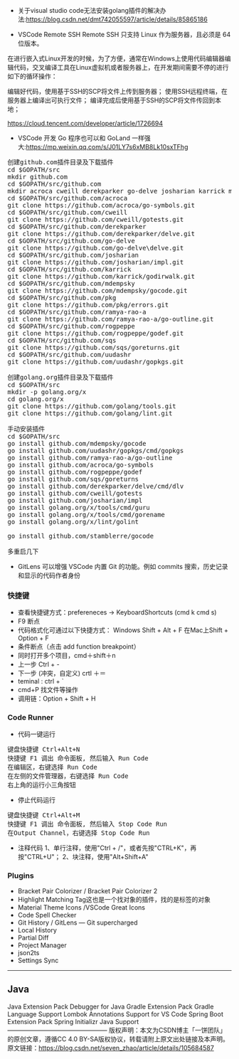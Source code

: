 + 关于visual studio code无法安装golang插件的解决办法:<https://blog.csdn.net/dmt742055597/article/details/85865186>

+ VSCode Remote SSH
Remote SSH 只支持 Linux 作为服务器，且必须是 64 位版本。

在进行嵌入式Linux开发的时候，为了方便，通常在Windows上使用代码编辑器编辑代码，交叉编译工具在Linux虚拟机或者服务器上，在开发期间需要不停的进行如下的循环操作：

编辑好代码，使用基于SSH的SCP将文件上传到服务器；
使用SSH远程终端，在服务器上编译出可执行文件；
编译完成后使用基于SSH的SCP将文件传回到本地；

https://cloud.tencent.com/developer/article/1726694


+ VSCode 开发 Go 程序也可以和 GoLand 一样强大:<https://mp.weixin.qq.com/s/J01LY7s6xMB8Lk10sxTFhg>

<pre>
创建github.com插件目录及下载插件
cd $GOPATH/src
mkdir github.com
cd $GOPATH/src/github.com
mkdir acroca cweill derekparker go-delve josharian karrick mdempsky pkg ramya-rao-a rogpeppe sqs uudashr 
cd $GOPATH/src/github.com/acroca
git clone https://github.com/acroca/go-symbols.git
cd $GOPATH/src/github.com/cweill
git clone https://github.com/cweill/gotests.git
cd $GOPATH/src/github.com/derekparker
git clone https://github.com/derekparker/delve.git
cd $GOPATH/src/github.com/go-delve
git clone https://github.com/go-delve\delve.git
cd $GOPATH/src/github.com/josharian
git clone https://github.com/josharian/impl.git
cd $GOPATH/src/github.com/karrick
git clone https://github.com/karrick/godirwalk.git
cd $GOPATH/src/github.com/mdempsky
git clone https://github.com/mdempsky/gocode.git
cd $GOPATH/src/github.com/pkg
git clone https://github.com/pkg/errors.git
cd $GOPATH/src/github.com/ramya-rao-a
git clone https://github.com/ramya-rao-a/go-outline.git
cd $GOPATH/src/github.com/rogpeppe
git clone https://github.com/rogpeppe/godef.git
cd $GOPATH/src/github.com/sqs
git clone https://github.com/sqs/goreturns.git
cd $GOPATH/src/github.com/uudashr
git clone https://github.com/uudashr/gopkgs.git

创建golang.org插件目录及下载插件
cd $GOPATH/src
mkdir -p golang.org/x
cd golang.org/x
git clone https://github.com/golang/tools.git
git clone https://github.com/golang/lint.git

手动安装插件
cd $GOPATH/src
go install github.com/mdempsky/gocode
go install github.com/uudashr/gopkgs/cmd/gopkgs
go install github.com/ramya-rao-a/go-outline
go install github.com/acroca/go-symbols
go install github.com/rogpeppe/godef
go install github.com/sqs/goreturns
go install github.com/derekparker/delve/cmd/dlv
go install github.com/cweill/gotests
go install github.com/josharian/impl
go install golang.org/x/tools/cmd/guru
go install golang.org/x/tools/cmd/gorename
go install golang.org/x/lint/golint

go install github.com/stamblerre/gocode

多重启几下
</pre>

+ GitLens 可以增强 VSCode 内置 Git 的功能。例如 commits 搜索，历史记录和显示的代码作者身份


### 快捷键
+ 查看快捷键方式：prefereneces -> KeyboardShortcuts (cmd k cmd s)
+ F9 断点
+ 代码格式化可通过以下快捷方式：
Windows Shift + Alt + F
在Mac上Shift + Option + F
+ 条件断点（点击 add function breakpoint）
+ 同时打开多个项目，cmd＋shift＋n
+ 上一步 Ctrl + -
+ 下一步 (冲突，自定义) crtl ＋＝
+ teminal : ctrl + `
+ cmd+P 找文件等操作
+ 调用链：Option + Shift + H


### Code Runner
+ 代码一键运行
<pre>
键盘快捷键 Ctrl+Alt+N
快捷键 F1 调出 命令面板, 然后输入 Run Code
在编辑区，右键选择 Run Code
在左侧的文件管理器，右键选择 Run Code
右上角的运行小三角按钮
</pre>
+ 停止代码运行
<pre>
键盘快捷键 Ctrl+Alt+M
快捷键 F1 调出 命令面板, 然后输入 Stop Code Run
在Output Channel，右键选择 Stop Code Run
</pre>

+ 注释代码
1、单行注释，使用"Ctrl + /"，或者先按"CTRL+K"，再按"CTRL+U"；
2、块注释，使用"Alt+Shift+A"

### Plugins
+ Bracket Pair Colorizer / Bracket Pair Colorizer 2
+ Highlight Matching Tag这也是一个找对象的插件，找的是标签的对象
+ Material Theme Icons /VSCode Great Icons
+ Code Spell Checker
+ Git History / GitLens — Git supercharged
+ Local History
+ Partial Diff
+ Project Manager
+ json2ts
+ Settings Sync



---

## Java

Java Extension Pack
Debugger for Java
Gradle Extension Pack
Gradle Language Support
Lombok Annotations Support for VS Code
Spring Boot Extension Pack
Spring Initializr Java Support
————————————————
版权声明：本文为CSDN博主「一饼团队」的原创文章，遵循CC 4.0 BY-SA版权协议，转载请附上原文出处链接及本声明。
原文链接：https://blog.csdn.net/seven_zhao/article/details/105684587